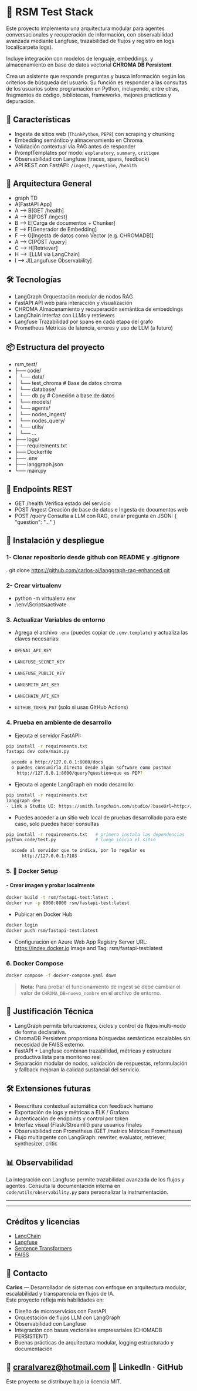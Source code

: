 
# 🤖 RSM Test Stack 

Este proyecto implementa una arquitectura modular para agentes conversacionales y recuperación de información, con observabilidad avanzada mediante Langfuse, trazabilidad de flujos y registro en logs local(carpeta logs). 

Incluye integración con modelos de lenguaje, embeddings, y almacenamiento en base de datos vectorial **CHROMA DB Persistent**.

Crea un asistente que responde preguntas y busca información según los criterios de búsqueda del usuario.
Su función es responder a las consultas de los usuarios sobre programación en Python, incluyendo, entre otras, fragmentos de código, bibliotecas, frameworks, mejores prácticas y depuración.


## 🚀 Características

- Ingesta de sitios web (`ThinkPython`, `PEP8`) con scraping y chunking
- Embedding semántico y almacenamiento en Chroma.
- Validación contextual vía RAG antes de responder
- PromptTemplates por modo: `explanatory`, `summary`, `critique`
- Observabilidad con Langfuse (traces, spans, feedback)
- API REST con FastAPI: `/ingest`, `/question`, `/health`


## 🧠 Arquitectura General

- graph TD
- A[FastAPI App] 
- A --> B[GET /health]
- A --> B[POST /ingest]
- B --> E[Carga de documentos + Chunker]
- E --> F[Generador de Embedding]
- F --> G[Ingesta de datos como Vector (e.g. CHROMADB)]
- A --> C[POST /query]
- C --> H[Retriever]
- H --> I[LLM via LangChain]
- I --> J[Langufuse Observability]

## 🛠 Tecnologías

- LangGraph	  Orquestación modular de nodos RAG
- FastAPI     API web para interacción y visualización
- CHROMA      Almacenamiento y recuperación semántica de embeddings
- LangChain   Interfaz con LLMs y retrievers
- Langfuse    Trazabilidad por spans en cada etapa del grafo
- Prometheus  Métricas de latencia, errores y uso de LLM (a futuro)



## 📦 Estructura del proyecto

- rsm_test/
- ├── code/
- │   └── data/
- │       └── test_chroma       # Base de datos chroma
- │   └── database/
- │       └── db.py             # Conexión a base de datos
- │   └── models/
- │       └── agents/
- │       └── nodes_ingest/
- │       └── nodes_query/
- │   └── utils/
- │   └── ...
- ├── logs/
- ├── requirements.txt
- ├── Dockerfile
- ├── .env
- ├── langgraph.json
- └── main.py


## 📡 Endpoints REST

- GET	      /health	    Verifica estado del servicio
- POST	    /ingest	    Creación de base de datos e Ingesta de documentos web
- POST	    /query	    Consulta a LLM con RAG, enviar pregunta en JSON: { "question": "..." }



## 🚀 Instalación y despliegue

### 1- Clonar repositorio desde github con README y .gitignore
  . git clone https://github.com/carlos-ai/langgraph-rag-enhanced.git

### 2- Crear virtualenv
  - python -m virtualenv env
  - .\env\Scripts\activate

### 3. Actualizar Variables de entorno
- Agrega el archivo `.env` (puedes copiar de `.env.template`) y actualiza las claves necesarias:

- `OPENAI_API_KEY`
- `LANGFUSE_SECRET_KEY`
- `LANGFUSE_PUBLIC_KEY`
- `LANGSMITH_API_KEY`
- `LANGCHAIN_API_KEY`
- `GITHUB_TOKEN_PAT` (solo si usas GitHub Actions)

### 4. Prueba en ambiente de desarrollo

- Ejecuta el servidor FastAPI:
```sh
pip install -r requirements.txt
fastapi dev code/main.py

  accede a http://127.0.0.1:8000/docs
  o puedes consumirla directo desde algún software como postman
    http://127.0.0.1:8000/query?question=que es PEP?
```

- Ejecuta el agente LangGraph en modo desarrollo:
```sh
pip install -r requirements.txt
langgraph dev
- Link a Studio UI: https://smith.langchain.com/studio/?baseUrl=http://127.0.0.1:2024
```

- Puedes acceder a un sitio web local de pruebas desarrollado para este caso, solo puedes hacer consultas
```sh
pip install -r requirements.txt   # primero instala las dependencias
python code/test.py               # luego inicia el sitio

  accede al servidor que te indica, por lo regular es 
      http://127.0.0.1:7103
```


### 5. 🐳 Docker Setup

#### - Crear imagen y probar localmente
```sh
docker build -t rsm/fastapi-test:latest .
docker run -p 8000:8000 rsm/fastapi-test:latest
```
- Publicar en Docker Hub
```sh
docker login
docker push rsm/fastapi-test:latest
```

- Configuración en Azure Web App
  Registry Server URL: https://index.docker.io
  Image and Tag: rsm/fastapi-test:latest


### 6. Docker Compose
```sh
docker compose -f docker-compose.yaml down
```

> **Nota:** Para probar el funcionamiento de ingest se debe cambiar el valor de `CHROMA_DB=nuevo_nombre` en el archivo de entorno.



## 📌 Justificación Técnica

- LangGraph permite bifurcaciones, ciclos y control de flujos multi-nodo de forma declarativa.
- ChromaDB Persistent proporciona búsquedas semánticas escalables sin necesidad de FAISS externo.
- FastAPI + Langfuse combinan trazabilidad, métricas y estructura productiva lista para monitoreo real.
- Separación modular de nodos, validación de respuestas, reformulación y fallback mejoran la calidad sustancial del servicio.


## 🛠 Extensiones futuras
- Reescritura contextual automática con feedback humano
- Exportación de logs y métricas a ELK / Grafana
- Autenticación de endpoints y control por token
- Interfaz visual (Flask/Streamlit) para usuarios finales
- Observabilidad con Prometheus (GET /metrics	  Métricas Prometheus)
- Flujo multiagente con LangGraph: rewriter, evaluator, retriever, synthesizer, critic


## 📊 Observabilidad

La integración con Langfuse permite trazabilidad avanzada de los flujos y agentes. Consulta la documentación interna en `code/utils/observability.py` para personalizar la instrumentación.

---

---
## Créditos y licencias

- [LangChain](https://github.com/langchain-ai/langchain)
- [Langfuse](https://langfuse.com/)
- [Sentence Transformers](https://www.sbert.net/)
- [FAISS](https://github.com/facebookresearch/faiss)


## 📣 Contacto

**Carlos** — Desarrollador de sistemas con enfoque en arquitectura modular, escalabilidad y transparencia en flujos de IA.  
Este proyecto refleja mis habilidades en:

- Diseño de microservicios con FastAPI
- Orquestación de flujos LLM con LangGraph
- Observabilidad con Langfuse
- Integración con bases vectoriales empresariales (CHOMADB PERSISTENT)
- Buenas prácticas de arquitectura modular, logging estructurado y documentación

📧 craralvarez@hotmail.com 🔗 LinkedIn · GitHub
---

Este proyecto se distribuye bajo la licencia MIT.

